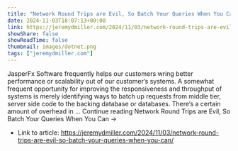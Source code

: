 ```yaml
---
title: "Network Round Trips are Evil, So Batch Your Queries When You Can"
date: 2024-11-03T18:07:13+00:00
link: https://jeremydmiller.com/2024/11/03/network-round-trips-are-evil-so-batch-your-queries-when-you-can/
showShare: false
showReadTime: false
thumbnail: images/dotnet.png
tags: ["jeremydmiller.com"]
---
```

JasperFx Software frequently helps our customers wring better performance or scalability out of our customer’s systems. A somewhat frequent opportunity for improving the responsiveness and throughput of systems is merely identifying ways to batch up requests from middle tier, server side code to the backing database or databases. There’s a certain amount of overhead in … Continue reading Network Round Trips are Evil, So Batch Your Queries When You Can →

- Link to article: https://jeremydmiller.com/2024/11/03/network-round-trips-are-evil-so-batch-your-queries-when-you-can/